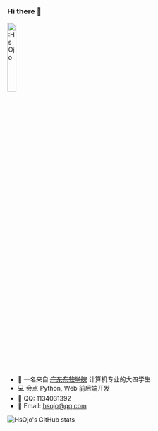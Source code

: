 ### Hi there 👋

<!--
**HsOjo/HsOjo** is a ✨ _special_ ✨ repository because its `README.md` (this file) appears on your GitHub profile.

Here are some ideas to get you started:

- 🔭 I’m currently working on ...
- 🌱 I’m currently learning ...
- 👯 I’m looking to collaborate on ...
- 🤔 I’m looking for help with ...
- 💬 Ask me about ...
- 📫 How to reach me: ...
- 😄 Pronouns: ...
- ⚡ Fun fact: ...
-->

<img src="https://count.getloli.com/get/@:HsOjo" alt=":HsOjo" width="20%" /> 

- 🔭 一名来自 ~~[广东东软学院](https://www.nuit.edu.cn/)~~ 计算机专业的大四学生
- 💻 会点 Python, Web 前后端开发
- 💬 QQ: 1134031392
- 📧 Email: hsojo@qq.com


![HsOjo's GitHub stats](https://github-readme-stats-liart-theta.vercel.app/api?username=HsOjo&count_private=true&show_icons=true&include_all_commits=true&hide_title=true)
